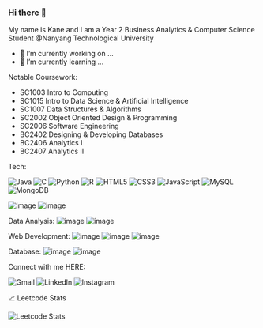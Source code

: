 ### Hi there 👋

My name is Kane and I am a Year 2 Business Analytics & Computer Science Student @Nanyang Technological University

- 🔭 I’m currently working on ...
- 🌱 I’m currently learning ...

Notable Coursework:
- SC1003 Intro to Computing
- SC1015 Intro to Data Science & Artificial Intelligence
- SC1007 Data Structures & Algorithms
- SC2002 Object Oriented Design & Programming
- SC2006 Software Engineering
- BC2402 Designing & Developing Databases
- BC2406 Analytics I
- BC2407 Analytics II

Tech:

![Java](https://img.shields.io/badge/java-%23ED8B00.svg?style=for-the-badge&logo=java&logoColor=white)
![C](https://img.shields.io/badge/c-%2300599C.svg?style=for-the-badge&logo=c&logoColor=white)
![Python](https://img.shields.io/badge/python-3670A0?style=for-the-badge&logo=python&logoColor=ffdd54)
![R](https://img.shields.io/badge/r-%23276DC3.svg?style=for-the-badge&logo=r&logoColor=white)
![HTML5](https://img.shields.io/badge/html5-%23E34F26.svg?style=for-the-badge&logo=html5&logoColor=white)
![CSS3](https://img.shields.io/badge/css3-%231572B6.svg?style=for-the-badge&logo=css3&logoColor=white)
![JavaScript](https://img.shields.io/badge/javascript-%23323330.svg?style=for-the-badge&logo=javascript&logoColor=%23F7DF1E)
![MySQL](https://img.shields.io/badge/mysql-%2300f.svg?style=for-the-badge&logo=mysql&logoColor=white)
![MongoDB](https://img.shields.io/badge/MongoDB-%234ea94b.svg?style=for-the-badge&logo=mongodb&logoColor=white)

![image](https://user-images.githubusercontent.com/84501314/212895477-f3af3ae8-924a-4011-97cd-642cd98feedb.png)
![image](https://user-images.githubusercontent.com/84501314/212894740-bca35030-77a1-4677-bdf0-b18d58f8cd62.png)

Data Analysis:
![image](https://user-images.githubusercontent.com/84501314/212895571-2f0c2f4c-1959-4825-8cd6-6af1edea407d.png)
![image](https://user-images.githubusercontent.com/84501314/212895682-41940d26-1741-4fb7-ae11-102f66d78390.png)

Web Development:
![image](https://user-images.githubusercontent.com/84501314/212895207-9af50938-3f79-42f9-bed6-91f9ca407126.png)
![image](https://user-images.githubusercontent.com/84501314/212895114-68bbea90-e7f8-491f-866d-c941fd191f21.png)
![image](https://user-images.githubusercontent.com/84501314/212895323-ed4f2cd1-8849-44ad-89a9-ace204d5f0a0.png)

Database:
![image](https://user-images.githubusercontent.com/84501314/212895827-1920bc5f-63a5-46aa-b4ba-f06077895c07.png)
![image](https://user-images.githubusercontent.com/84501314/212895888-31586294-0864-40cc-928a-b50eab87f9f1.png)

Connect with me HERE:

![Gmail](https://img.shields.io/badge/Gmail-D14836?style=for-the-badge&logo=gmail&logoColor=white)
![LinkedIn](https://img.shields.io/badge/linkedin-%230077B5.svg?style=for-the-badge&logo=linkedin&logoColor=white)
![Instagram](https://img.shields.io/badge/Instagram-%23E4405F.svg?style=for-the-badge&logo=Instagram&logoColor=white)

📈 Leetcode Stats

![Leetcode Stats](https://leetcard.jacoblin.cool/kanetan4)
<!--
**kanetan4/kanetan4** is a ✨ _special_ ✨ repository because its `README.md` (this file) appears on your GitHub profile.

Here are some ideas to get you started:

- 🔭 I’m currently working on ...
- 🌱 I’m currently learning ...
- 👯 I’m looking to collaborate on ...
- 🤔 I’m looking for help with ...
- 💬 Ask me about ...
- 📫 How to reach me: ...
- 😄 Pronouns: ...
- ⚡ Fun fact: ...
-->
